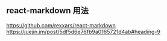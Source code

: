 

## react-markdown 用法
https://github.com/rexxars/react-markdown
https://juejin.im/post/5df5d6e76fb9a0165721d4ab#heading-9